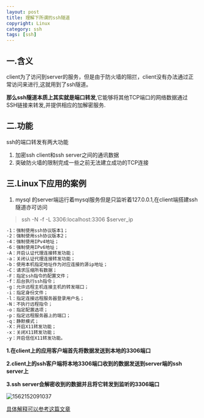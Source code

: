 ```yaml
---
layout: post
title: 理解下所谓的ssh隧道
copyright: Linux
category: ssh
tags: [ssh]
---
```



## 一.含义

client为了访问到server的服务，但是由于防火墙的阻拦，client没有办法通过正常访问来进行,这就用到了ssh隧道。

**那么ssh隧道本质上其实就是端口转发**,它能够将其他TCP端口的网络数据通过SSH链接来转发,并提供相应的加解密服务.

## 二.功能

ssh的端口转发有两大功能

1. 加密ssh client和ssh server之间的通讯数据
2. 突破防火墙的限制完成一些之前无法建立成功的TCP连接

## 三.Linux下应用的案例

1. mysql 的server端运行着mysql服务但是只监听着127.0.0.1,在client端搭建ssh隧道亦可访问

> ssh -N -f -L 3306:localhost:3306 $server_ip

```bash
-1：强制使用ssh协议版本1；
-2：强制使用ssh协议版本2；
-4：强制使用IPv4地址；
-6：强制使用IPv6地址；
-A：开启认证代理连接转发功能；
-a：关闭认证代理连接转发功能；
-b：使用本机指定地址作为对应连接的源ip地址；
-C：请求压缩所有数据；
-F：指定ssh指令的配置文件；
-f：后台执行ssh指令；
-g：允许远程主机连接主机的转发端口；
-i：指定身份文件；
-l：指定连接远程服务器登录用户名；
-N：不执行远程指令；
-o：指定配置选项；
-p：指定远程服务器上的端口；
-q：静默模式；
-X：开启X11转发功能；
-x：关闭X11转发功能；
-y：开启信任X11转发功能。
```

**1.在client上的应用客户端首先将数据发送到本地的3306端口**

**2.client上的ssh客户端将本地3306端口收到的数据发送到server端的ssh server上**

**3.ssh server会解密收到的数据并且将它转发到监听的3306端口**



![1562152091037](C:\Users\Join\AppData\Roaming\Typora\typora-user-images\1562152091037.png)

[具体解释可以参考这篇文章](https://www.jianshu.com/p/20600c91e656)













